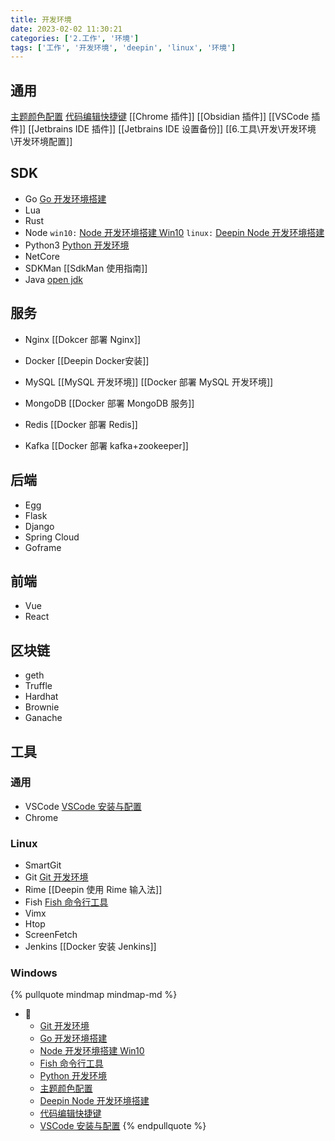 ```yaml
---
title: 开发环境
date: 2023-02-02 11:30:21
categories: ['2.工作', '环境']
tags: ['工作', '开发环境', 'deepin', 'linux', '环境']
---
```

  
  
## 通用

[主题颜色配置](../56d70cf3369177ebae7b633765b1511801136821)
[代码编辑快捷键](../d2cb8fb770f80b19ad9497aaca6122a86a7a16bf)
[[Chrome 插件]]
[[Obsidian 插件]]
[[VSCode 插件]]
[[Jetbrains IDE 插件]]
[[Jetbrains IDE 设置备份]]
[[6.工具\开发\开发环境\开发环境配置]]
  
  
## SDK

- Go 
   [Go 开发环境搭建](../620293c2dd4cc0e2283aea0680aff5d2076e8bfb)
- Lua
- Rust
- Node 
  `win10:` [Node 开发环境搭建 Win10](../d3a05d21422f48a7ec5201cd68c70d24af5ce081)
  `linux:` [Deepin Node 开发环境搭建](../3971919f211d721a9f8d95e718242813c25f0224) 
- Python3
  [Python 开发环境](../edefd41cca3bfb461242cf05e60f7dad6fd1663e)
- NetCore
- SDKMan
  [[SdkMan 使用指南]]
- Java
 [open jdk](https://www.openlogic.com/openjdk-downloads)
  
  
## 服务

- Nginx
  [[Dokcer 部署 Nginx]]
- Docker
  [[Deepin Docker安装]]

- MySQL
  [[MySQL 开发环境]]
  [[Docker 部署 MySQL 开发环境]]
- MongoDB
  [[Docker 部署 MongoDB 服务]]
- Redis
  [[Docker 部署 Redis]]
- Kafka
  [[Docker 部署 kafka+zookeeper]]
  
  
## 后端

- Egg 
- Flask
- Django
- Spring Cloud
- Goframe
  
  
## 前端

- Vue
- React 
  
  
## 区块链

- geth
- Truffle
- Hardhat
- Brownie
- Ganache
  
  
## 工具

  
  
### 通用

- VSCode
  [VSCode 安装与配置](../83c7554526d9f6f294c507e0cebbc479c501c9b6)
- Chrome
  
  
### Linux

- SmartGit
- Git 
   [Git 开发环境](../398c907730d3d916e72688bf34e18ad17c4edeff)
- Rime [[Deepin 使用 Rime 输入法]]
- Fish
  [Fish 命令行工具](../10d99ef2a6dd035cac70c5f8def086cda109f1ad)
- Vimx
- Htop
- ScreenFetch
- Jenkins
  [[Docker 安装 Jenkins]]
  
  
### Windows



{% pullquote mindmap mindmap-md %}
- 🔵
  - [Git 开发环境](../398c907730d3d916e72688bf34e18ad17c4edeff)
  - [Go 开发环境搭建](../620293c2dd4cc0e2283aea0680aff5d2076e8bfb)
  - [Node 开发环境搭建 Win10](../d3a05d21422f48a7ec5201cd68c70d24af5ce081)
  - [Fish 命令行工具](../10d99ef2a6dd035cac70c5f8def086cda109f1ad)
  - [Python 开发环境](../edefd41cca3bfb461242cf05e60f7dad6fd1663e)
  - [主题颜色配置](../56d70cf3369177ebae7b633765b1511801136821)
  - [Deepin Node 开发环境搭建](../3971919f211d721a9f8d95e718242813c25f0224)
  - [代码编辑快捷键](../d2cb8fb770f80b19ad9497aaca6122a86a7a16bf)
  - [VSCode 安装与配置](../83c7554526d9f6f294c507e0cebbc479c501c9b6)
{% endpullquote %}